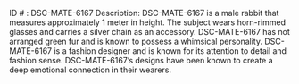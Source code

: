 ID # : DSC-MATE-6167
Description: DSC-MATE-6167 is a male rabbit that measures approximately 1 meter in height. The subject wears horn-rimmed glasses and carries a silver chain as an accessory. DSC-MATE-6167 has not arranged green fur and is known to possess a whimsical personality. DSC-MATE-6167 is a fashion designer and is known for its attention to detail and fashion sense. DSC-MATE-6167’s designs have been known to create a deep emotional connection in their wearers.